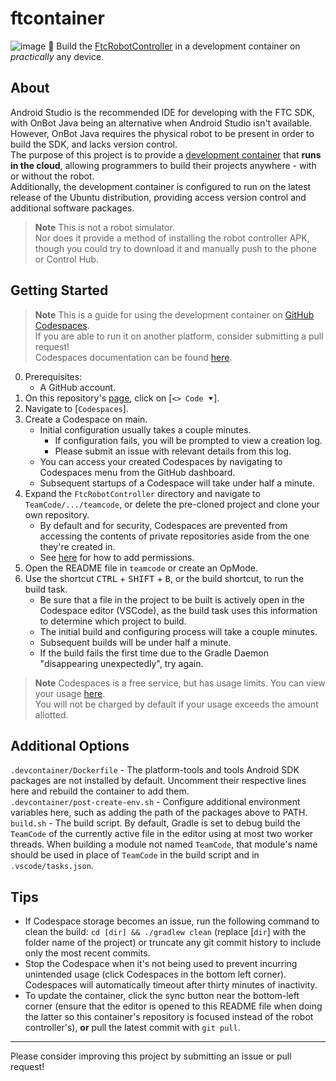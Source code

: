 # ftcontainer
![image](https://user-images.githubusercontent.com/92550885/232341709-e8e35d97-c334-4ab5-a9e5-e60363a2a2d7.png)
🔨 Build the [FtcRobotController](https://github.com/FIRST-Tech-Challenge/FtcRobotController) in a development container on *practically* any device.

## About
Android Studio is the recommended IDE for developing with the FTC SDK, with OnBot Java being an alternative when Android Studio isn't available.  
However, OnBot Java requires the physical robot to be present in order to build the SDK, and lacks version control.  
The purpose of this project is to provide a [development container](https://docs.github.com/en/codespaces/setting-up-your-project-for-codespaces/adding-a-dev-container-configuration/introduction-to-dev-containers) that **runs in the cloud**, allowing programmers to build their projects anywhere - with or without the robot.  
Additionally, the development container is configured to run on the latest release of the Ubuntu distribution, providing access version control and additional software packages.  
> **Note**
> This is not a robot simulator.  
> Nor does it provide a method of installing the robot controller APK, though you could try to download it and manually push to the phone or Control Hub.

## Getting Started
> **Note**
> This is a guide for using the development container on [GitHub Codespaces](https://github.com/features/codespaces).  
> If you are able to run it on another platform, consider submitting a pull request!  
> Codespaces documentation can be found [here](https://docs.github.com/en/codespaces).
0. Prerequisites:
    - A GitHub account.
1. On this repository's [page](https://github.com/8696-Trobotix/ftcontainer), click on [`<> Code ⯆`].
2. Navigate to [`Codespaces`].
3. Create a Codespace on main.
    - Initial configuration usually takes a couple minutes.
        - If configuration fails, you will be prompted to view a creation log.
        - Please submit an issue with relevant details from this log.
    - You can access your created Codespaces by navigating to Codespaces menu from the GitHub dashboard.
    - Subsequent startups of a Codespace will take under half a minute.
4. Expand the `FtcRobotController` directory and navigate to `TeamCode/.../teamcode`, or delete the pre-cloned project and clone your own repository.
    - By default and for security, Codespaces are prevented from accessing the contents of private repositories aside from the one they're created in.
    - See [here](https://docs.github.com/en/codespaces/managing-your-codespaces/managing-repository-access-for-your-codespaces) for how to add permissions.
5. Open the README file in `teamcode` or create an OpMode.
6. Use the shortcut <kbd>CTRL</kbd> + <kbd>SHIFT</kbd> + <kbd>B</kbd>, or the build shortcut, to run the build task.
    - Be sure that a file in the project to be built is actively open in the Codespace editor (VSCode), as the build task uses this information to determine which project to build.
    - The initial build and configuring process will take a couple minutes.
    - Subsequent builds will be under half a minute.
    - If the build fails the first time due to the Gradle Daemon "disappearing unexpectedly", try again.
> **Note**
> Codespaces is a free service, but has usage limits. You can view your usage [here](https://github.com/settings/billing).  
> You will not be charged by default if your usage exceeds the amount allotted.

## Additional Options
`.devcontainer/Dockerfile` - The platform-tools and tools Android SDK packages are not installed by default. Uncomment their respective lines here and rebuild the container to add them.  
`.devcontainer/post-create-env.sh` - Configure additional environment variables here, such as adding the path of the packages above to PATH.  
`build.sh` - The build script. By default, Gradle is set to debug build the `TeamCode` of the currently active file in the editor using at most two worker threads. When building a module not named `TeamCode`, that module's name should be used in place of `TeamCode` in the build script and in `.vscode/tasks.json`.

## Tips
- If Codespace storage becomes an issue, run the following command to clean the build: `cd [dir] && ./gradlew clean` (replace [`dir`] with the folder name of the project) or truncate any git commit history to include only the most recent commits.
- Stop the Codespace when it's not being used to prevent incurring unintended usage (click Codespaces in the bottom left corner). Codespaces will automatically timeout after thirty minutes of inactivity.
- To update the container, click the sync button near the bottom-left corner (ensure that the editor is opened to this README file when doing the latter so this container's repository is focused instead of the robot controller's), **or** pull the latest commit with `git pull`.

___

Please consider improving this project by submitting an issue or pull request!
